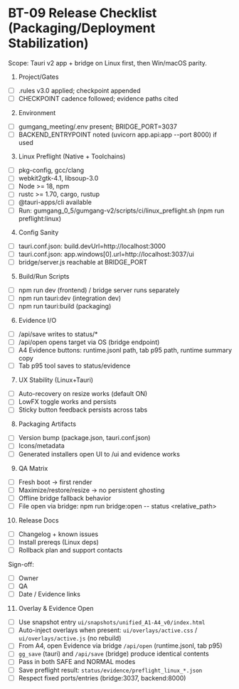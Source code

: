 # BT-09 Release Checklist (Packaging/Deployment Stabilization)

Scope: Tauri v2 app + bridge on Linux first, then Win/macOS parity.

1) Project/Gates
- [ ] .rules v3.0 applied; checkpoint appended
- [ ] CHECKPOINT cadence followed; evidence paths cited

2) Environment
- [ ] gumgang_meeting/.env present; BRIDGE_PORT=3037
- [ ] BACKEND_ENTRYPOINT noted (uvicorn app.api:app --port 8000) if used

3) Linux Preflight (Native + Toolchains)
- [ ] pkg-config, gcc/clang
- [ ] webkit2gtk-4.1, libsoup-3.0
- [ ] Node >= 18, npm
- [ ] rustc >= 1.70, cargo, rustup
- [ ] @tauri-apps/cli available
- [ ] Run: gumgang_0_5/gumgang-v2/scripts/ci/linux_preflight.sh (npm run preflight:linux)

4) Config Sanity
- [ ] tauri.conf.json: build.devUrl=http://localhost:3000
- [ ] tauri.conf.json: app.windows[0].url=http://localhost:3037/ui
- [ ] bridge/server.js reachable at BRIDGE_PORT

5) Build/Run Scripts
- [ ] npm run dev (frontend) / bridge server runs separately
- [ ] npm run tauri:dev (integration dev)
- [ ] npm run tauri:build (packaging)

6) Evidence I/O
- [ ] /api/save writes to status/*
- [ ] /api/open opens target via OS (bridge endpoint)
- [ ] A4 Evidence buttons: runtime.jsonl path, tab p95 path, runtime summary copy
- [ ] Tab p95 tool saves to status/evidence

7) UX Stability (Linux+Tauri)
- [ ] Auto-recovery on resize works (default ON)
- [ ] LowFX toggle works and persists
- [ ] Sticky button feedback persists across tabs

8) Packaging Artifacts
- [ ] Version bump (package.json, tauri.conf.json)
- [ ] Icons/metadata
- [ ] Generated installers open UI to /ui and evidence works

9) QA Matrix
- [ ] Fresh boot → first render
- [ ] Maximize/restore/resize → no persistent ghosting
- [ ] Offline bridge fallback behavior
- [ ] File open via bridge: npm run bridge:open -- status <relative_path>

10) Release Docs
- [ ] Changelog + known issues
- [ ] Install prereqs (Linux deps)
- [ ] Rollback plan and support contacts

Sign-off:
- [ ] Owner
- [ ] QA
- [ ] Date / Evidence links

11) Overlay & Evidence Open
- [ ] Use snapshot entry `ui/snapshots/unified_A1-A4_v0/index.html`
- [ ] Auto-inject overlays when present: `ui/overlays/active.css` / `ui/overlays/active.js` (no rebuild)
- [ ] From A4, open Evidence via bridge `/api/open` (runtime.jsonl, tab p95)
- [ ] `gg_save` (tauri) and `/api/save` (bridge) produce identical contents
- [ ] Pass in both SAFE and NORMAL modes
- [ ] Save preflight result: `status/evidence/preflight_linux_*.json`
- [ ] Respect fixed ports/entries (bridge:3037, backend:8000)